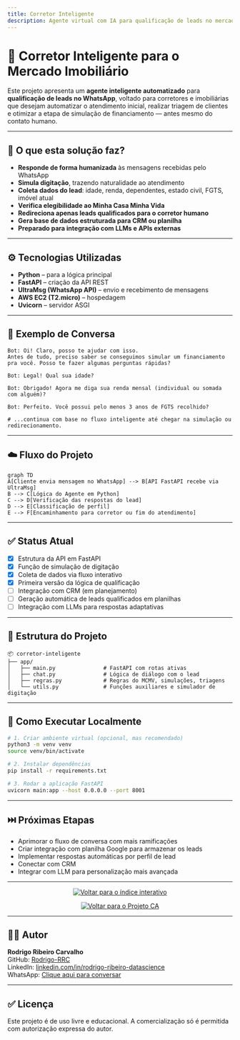 ```yaml
---
title: Corretor Inteligente  
description: Agente virtual com IA para qualificação de leads no mercado imobiliário via WhatsApp, com foco em automação, triagem e integração futura com CRMs e modelos LLM.  
---
```


# 🧠 Corretor Inteligente para o Mercado Imobiliário

Este projeto apresenta um **agente inteligente automatizado** para **qualificação de leads no WhatsApp**, voltado para corretores e imobiliárias que desejam automatizar o atendimento inicial, realizar triagem de clientes e otimizar a etapa de simulação de financiamento — antes mesmo do contato humano.

---

## 🚀 O que esta solução faz?

- **Responde de forma humanizada** às mensagens recebidas pelo WhatsApp  
- **Simula digitação**, trazendo naturalidade ao atendimento  
- **Coleta dados do lead**: idade, renda, dependentes, estado civil, FGTS, imóvel atual  
- **Verifica elegibilidade ao Minha Casa Minha Vida**  
- **Redireciona apenas leads qualificados para o corretor humano**  
- **Gera base de dados estruturada para CRM ou planilha**  
- **Preparado para integração com LLMs e APIs externas**

---

## ⚙️ Tecnologias Utilizadas

- **Python** – para a lógica principal  
- **FastAPI** – criação da API REST  
- **UltraMsg (WhatsApp API)** – envio e recebimento de mensagens  
- **AWS EC2 (T2.micro)** – hospedagem  
- **Uvicorn** – servidor ASGI  

---

## 🧠 Exemplo de Conversa

```text
Bot: Oi! Claro, posso te ajudar com isso.  
Antes de tudo, preciso saber se conseguimos simular um financiamento pra você. Posso te fazer algumas perguntas rápidas?

Bot: Legal! Qual sua idade?

Bot: Obrigado! Agora me diga sua renda mensal (individual ou somada com alguém)?

Bot: Perfeito. Você possui pelo menos 3 anos de FGTS recolhido?

# ...continua com base no fluxo inteligente até chegar na simulação ou redirecionamento.
```

---

## ☁️ Fluxo do Projeto

```mermaid
graph TD
A[Cliente envia mensagem no WhatsApp] --> B[API FastAPI recebe via UltraMsg]
B --> C[Lógica do Agente em Python]
C --> D[Verificação das respostas do lead]
D --> E[Classificação de perfil]
E --> F[Encaminhamento para corretor ou fim do atendimento]
```

---

## ✅ Status Atual

- [x] Estrutura da API em FastAPI  
- [x] Função de simulação de digitação  
- [x] Coleta de dados via fluxo interativo  
- [x] Primeira versão da lógica de qualificação  
- [ ] Integração com CRM (em planejamento)  
- [ ] Geração automática de leads qualificados em planilhas  
- [ ] Integração com LLMs para respostas adaptativas  

---

## 📁 Estrutura do Projeto

```
📦 corretor-inteligente
├── app/
│   ├── main.py               # FastAPI com rotas ativas
│   ├── chat.py               # Lógica de diálogo com o lead
│   ├── regras.py             # Regras do MCMV, simulações, triagens
│   └── utils.py              # Funções auxiliares e simulador de digitação
```

---

## 🔧 Como Executar Localmente

```bash
# 1. Criar ambiente virtual (opcional, mas recomendado)
python3 -m venv venv
source venv/bin/activate

# 2. Instalar dependências
pip install -r requirements.txt

# 3. Rodar a aplicação FastAPI
uvicorn main:app --host 0.0.0.0 --port 8001
```

---

## ⏭️ Próximas Etapas

- Aprimorar o fluxo de conversa com mais ramificações  
- Criar integração com planilha Google para armazenar os leads  
- Implementar respostas automáticas por perfil de lead  
- Conectar com CRM  
- Integrar com LLM para personalização mais avançada

---

<p align="center">
  <a href="https://rodrigo-rrc.github.io/Projetos_IA/" target="_blank">
    <img src="https://img.shields.io/badge/⬅️ Voltar para o índice interativo-blue?style=for-the-badge" alt="Voltar para o índice interativo"/>
  </a>
</p>

<p align="center">
  <a href="https://rodrigo-rrc.github.io/corretor_inteligente/" target="_blank">
    <img src="https://img.shields.io/badge/⬅️ Voltar para o Projeto CA-gray?style=for-the-badge" alt="Voltar para o Projeto CA"/>
  </a>
</p>

---

## 👨‍💻 Autor

**Rodrigo Ribeiro Carvalho**  
GitHub: [Rodrigo-RRC](https://github.com/Rodrigo-RRC)  
LinkedIn: [linkedin.com/in/rodrigo-ribeiro-datascience](https://linkedin.com/in/rodrigo-ribeiro-datascience)  
WhatsApp: [Clique aqui para conversar](https://wa.me/5547991820339)

---

## ✅ Licença

Este projeto é de uso livre e educacional. A comercialização só é permitida com autorização expressa do autor.